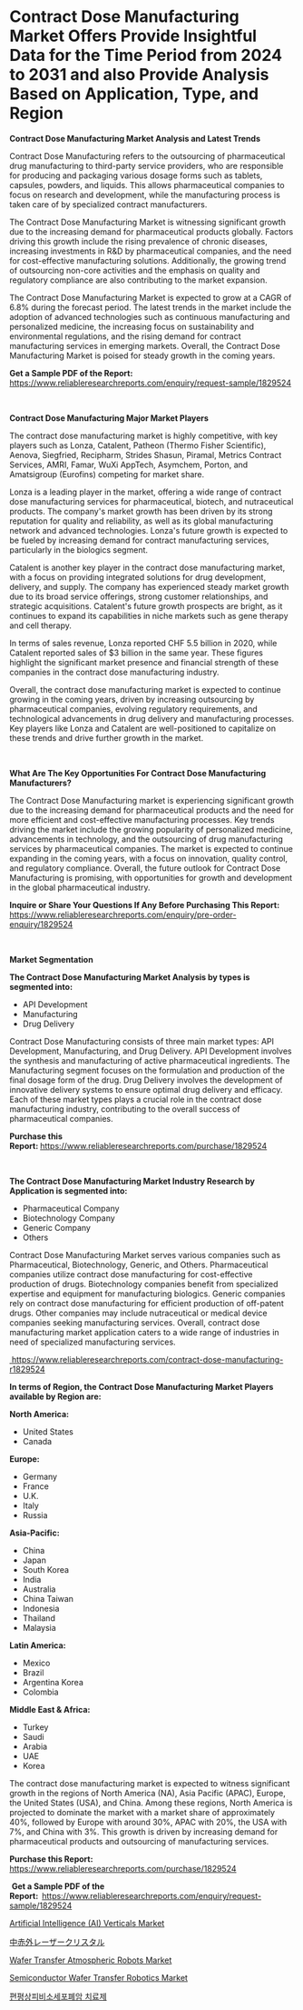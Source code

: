 <p><h1>Contract Dose Manufacturing Market Offers Provide Insightful Data for the Time Period from 2024 to 2031 and also Provide Analysis Based on Application, Type, and Region</h1></p><p><strong>Contract Dose Manufacturing Market Analysis and Latest Trends</strong></p>
<p><p>Contract Dose Manufacturing refers to the outsourcing of pharmaceutical drug manufacturing to third-party service providers, who are responsible for producing and packaging various dosage forms such as tablets, capsules, powders, and liquids. This allows pharmaceutical companies to focus on research and development, while the manufacturing process is taken care of by specialized contract manufacturers.</p><p>The Contract Dose Manufacturing Market is witnessing significant growth due to the increasing demand for pharmaceutical products globally. Factors driving this growth include the rising prevalence of chronic diseases, increasing investments in R&D by pharmaceutical companies, and the need for cost-effective manufacturing solutions. Additionally, the growing trend of outsourcing non-core activities and the emphasis on quality and regulatory compliance are also contributing to the market expansion.</p><p>The Contract Dose Manufacturing Market is expected to grow at a CAGR of 6.8% during the forecast period. The latest trends in the market include the adoption of advanced technologies such as continuous manufacturing and personalized medicine, the increasing focus on sustainability and environmental regulations, and the rising demand for contract manufacturing services in emerging markets. Overall, the Contract Dose Manufacturing Market is poised for steady growth in the coming years.</p></p>
<p><strong>Get a Sample PDF of the Report:&nbsp;</strong> <a href="https://www.reliableresearchreports.com/enquiry/request-sample/1829524">https://www.reliableresearchreports.com/enquiry/request-sample/1829524</a></p>
<p>&nbsp;</p>
<p><strong>Contract Dose Manufacturing Major Market Players</strong></p>
<p><p>The contract dose manufacturing market is highly competitive, with key players such as Lonza, Catalent, Patheon (Thermo Fisher Scientific), Aenova, Siegfried, Recipharm, Strides Shasun, Piramal, Metrics Contract Services, AMRI, Famar, WuXi AppTech, Asymchem, Porton, and Amatsigroup (Eurofins) competing for market share.</p><p>Lonza is a leading player in the market, offering a wide range of contract dose manufacturing services for pharmaceutical, biotech, and nutraceutical products. The company's market growth has been driven by its strong reputation for quality and reliability, as well as its global manufacturing network and advanced technologies. Lonza's future growth is expected to be fueled by increasing demand for contract manufacturing services, particularly in the biologics segment.</p><p>Catalent is another key player in the contract dose manufacturing market, with a focus on providing integrated solutions for drug development, delivery, and supply. The company has experienced steady market growth due to its broad service offerings, strong customer relationships, and strategic acquisitions. Catalent's future growth prospects are bright, as it continues to expand its capabilities in niche markets such as gene therapy and cell therapy.</p><p>In terms of sales revenue, Lonza reported CHF 5.5 billion in 2020, while Catalent reported sales of $3 billion in the same year. These figures highlight the significant market presence and financial strength of these companies in the contract dose manufacturing industry.</p><p>Overall, the contract dose manufacturing market is expected to continue growing in the coming years, driven by increasing outsourcing by pharmaceutical companies, evolving regulatory requirements, and technological advancements in drug delivery and manufacturing processes. Key players like Lonza and Catalent are well-positioned to capitalize on these trends and drive further growth in the market.</p></p>
<p>&nbsp;</p>
<p><strong>What Are The Key Opportunities For Contract Dose Manufacturing Manufacturers?</strong></p>
<p><p>The Contract Dose Manufacturing market is experiencing significant growth due to the increasing demand for pharmaceutical products and the need for more efficient and cost-effective manufacturing processes. Key trends driving the market include the growing popularity of personalized medicine, advancements in technology, and the outsourcing of drug manufacturing services by pharmaceutical companies. The market is expected to continue expanding in the coming years, with a focus on innovation, quality control, and regulatory compliance. Overall, the future outlook for Contract Dose Manufacturing is promising, with opportunities for growth and development in the global pharmaceutical industry.</p></p>
<p><strong>Inquire or Share Your Questions If Any Before Purchasing This Report:</strong> <a href="https://www.reliableresearchreports.com/enquiry/pre-order-enquiry/1829524">https://www.reliableresearchreports.com/enquiry/pre-order-enquiry/1829524</a></p>
<p>&nbsp;</p>
<p><strong>Market Segmentation</strong></p>
<p><strong>The Contract Dose Manufacturing Market Analysis by types is segmented into:</strong></p>
<p><ul><li>API Development</li><li>Manufacturing</li><li>Drug Delivery</li></ul></p>
<p><p>Contract Dose Manufacturing consists of three main market types: API Development, Manufacturing, and Drug Delivery. API Development involves the synthesis and manufacturing of active pharmaceutical ingredients. The Manufacturing segment focuses on the formulation and production of the final dosage form of the drug. Drug Delivery involves the development of innovative delivery systems to ensure optimal drug delivery and efficacy. Each of these market types plays a crucial role in the contract dose manufacturing industry, contributing to the overall success of pharmaceutical companies.</p></p>
<p><strong>Purchase this Report:&nbsp;</strong><a href="https://www.reliableresearchreports.com/purchase/1829524">https://www.reliableresearchreports.com/purchase/1829524</a></p>
<p>&nbsp;</p>
<p><strong>The Contract Dose Manufacturing Market Industry Research by Application is segmented into:</strong></p>
<p><ul><li>Pharmaceutical Company</li><li>Biotechnology Company</li><li>Generic Company</li><li>Others</li></ul></p>
<p><p>Contract Dose Manufacturing Market serves various companies such as Pharmaceutical, Biotechnology, Generic, and Others. Pharmaceutical companies utilize contract dose manufacturing for cost-effective production of drugs. Biotechnology companies benefit from specialized expertise and equipment for manufacturing biologics. Generic companies rely on contract dose manufacturing for efficient production of off-patent drugs. Other companies may include nutraceutical or medical device companies seeking manufacturing services. Overall, contract dose manufacturing market application caters to a wide range of industries in need of specialized manufacturing services.</p></p>
<p><a href="https://www.reliableresearchreports.com/contract-dose-manufacturing-r1829524">&nbsp;https://www.reliableresearchreports.com/contract-dose-manufacturing-r1829524</a></p>
<p><strong>In terms of Region, the Contract Dose Manufacturing Market Players available by Region are:</strong></p>
<p>
    <p> <strong> North America: </strong>
        <ul>
            <li>United States</li>
            <li>Canada</li>
        </ul>
        </p> 
    <p> <strong> Europe: </strong>
        <ul>
            <li>Germany</li>
            <li>France</li>
            <li>U.K.</li>
            <li>Italy</li>
            <li>Russia</li>
        </ul>
        </p> 
    <p> <strong> Asia-Pacific: </strong>
        <ul>
            <li>China</li>
            <li>Japan</li>
            <li>South Korea</li>
            <li>India</li>
            <li>Australia</li>
            <li>China Taiwan</li>
            <li>Indonesia</li>
            <li>Thailand</li>
            <li>Malaysia</li>
        </ul>
        </p> 
    <p> <strong> Latin America: </strong>
        <ul>
            <li>Mexico</li>
            <li>Brazil</li>
            <li>Argentina Korea</li>
            <li>Colombia</li>
        </ul>
        </p> 
    <p> <strong> Middle East & Africa: </strong>
        <ul>
            <li>Turkey</li>
            <li>Saudi</li>
            <li>Arabia</li>
            <li>UAE</li>
            <li>Korea</li>
        </ul>
    </p>
    </p>
<p><p>The contract dose manufacturing market is expected to witness significant growth in the regions of North America (NA), Asia Pacific (APAC), Europe, the United States (USA), and China. Among these regions, North America is projected to dominate the market with a market share of approximately 40%, followed by Europe with around 30%, APAC with 20%, the USA with 7%, and China with 3%. This growth is driven by increasing demand for pharmaceutical products and outsourcing of manufacturing services.</p></p>
<p><strong>Purchase this Report: </strong><a href="https://www.reliableresearchreports.com/purchase/1829524">https://www.reliableresearchreports.com/purchase/1829524</a></p>
<p>&nbsp;<strong>Get a Sample PDF of the Report:&nbsp;&nbsp;</strong><a href="https://www.reliableresearchreports.com/enquiry/request-sample/1829524">https://www.reliableresearchreports.com/enquiry/request-sample/1829524</a></p>
<p><strong></strong></p>
<p><p><a href="https://github.com/elizabethdagraca/Market-Research-Report-List-3/blob/main/artificial-intelligence-ai-verticals-market.md">Artificial Intelligence (AI) Verticals Market</a></p><p><a href="https://github.com/klon646/Market-Research-Report-List-1/blob/main/1426947110219.md">中赤外レーザークリスタル</a></p><p><a href="https://issuu.com/reportprime-2/docs/wafer-transfer-atmospheric-robots-market-size-2030">Wafer Transfer Atmospheric Robots Market</a></p><p><a href="https://issuu.com/reportprime-2/docs/semiconductor-wafer-transfer-robotics-market-size-">Semiconductor Wafer Transfer Robotics Market</a></p><p><a href="https://github.com/langcat852024/Market-Research-Report-List-1/blob/main/7924810104982.md">편평상피비소세포폐암 치료제</a></p></p>